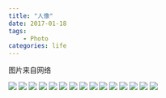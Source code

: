 ```yaml
---
title: "人像"
date: 2017-01-18
tags:
    - Photo
categories: life
---
```


图片来自网络

![](https://photo.tuchong.com/1437486/f/19757298.jpg)
![](https://photo.tuchong.com/1437486/f/19757297.jpg)
![](https://photo.tuchong.com/1437486/f/19757291.jpg)
![](https://photo.tuchong.com/1437486/f/19757292.jpg)
![](https://photo.tuchong.com/1437486/f/19757293.jpg)
![](https://photo.tuchong.com/1437486/f/19757294.jpg)
![](https://photo.tuchong.com/1437486/f/19757295.jpg)
![](https://photo.tuchong.com/1437486/f/19757296.jpg)
![](https://photo.tuchong.com/1437486/f/19757299.jpg)
![](https://photo.tuchong.com/1437486/f/19757300.jpg)
![](https://photo.tuchong.com/1437486/f/19757301.jpg)
![](https://photo.tuchong.com/1437486/f/19757302.jpg)
![](https://photo.tuchong.com/1437486/f/19757303.jpg)
![](https://photo.tuchong.com/1437486/f/19757304.jpg)
![](https://photo.tuchong.com/1437486/f/19757305.jpg)